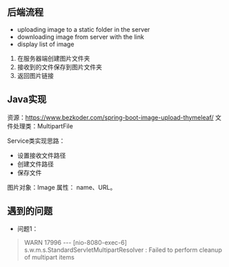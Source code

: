 ## 后端流程
* uploading image to a static folder in the server
* downloading image from server with the link
* display list of image

1. 在服务器端创建图片文件夹
2. 接收到的文件保存到图片文件夹
3. 返回图片链接

## Java实现
  资源：https://www.bezkoder.com/spring-boot-image-upload-thymeleaf/
  文件处理类：MultipartFile

Service类实现思路：
* 设置接收文件路径
* 创建文件路径
* 保存文件

图片对象：Image
属性： name、URL。

## 遇到的问题
* 问题1：
>WARN 17996 --- [nio-8080-exec-6] s.w.m.s.StandardServletMultipartResolver : 
>Failed to perform cleanup of multipart items

